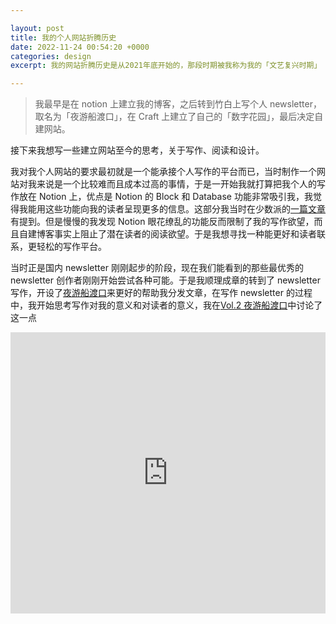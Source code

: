 ```yaml
---

layout: post
title: 我的个人网站折腾历史
date: 2022-11-24 00:54:20 +0000
categories: design
excerpt: 我的网站折腾历史是从2021年底开始的，那段时期被我称为我的「文艺复兴时期」

---
```


> 我最早是在 notion 上建立我的博客，之后转到竹白上写个人 newsletter，取名为「夜游船渡口」，在 Craft 上建立了自己的「数字花园」，最后决定自建网站。

接下来我想写一些建立网站至今的思考，关于写作、阅读和设计。

我对我个人网站的要求最初就是一个能承接个人写作的平台而已，当时制作一个网站对我来说是一个比较难而且成本过高的事情，于是一开始我就打算把我个人的写作放在 Notion 上，优点是 Notion 的 Block 和 Database 功能非常吸引我，我觉得我能用这些功能向我的读者呈现更多的信息。这部分我当时在少数派的[一篇文章](https://sspai.com/post/70641)有提到。但是慢慢的我发现 Notion 眼花缭乱的功能反而限制了我的写作欲望，而且自建博客事实上阻止了潜在读者的阅读欲望。于是我想寻找一种能更好和读者联系，更轻松的写作平台。

当时正是国内 newsletter 刚刚起步的阶段，现在我们能看到的那些最优秀的 newsletter 创作者刚刚开始尝试各种可能。于是我顺理成章的转到了 newsletter 写作，开设了[夜游船渡口](https://yeyouchuan.zhubai.love)来更好的帮助我分发文章，在写作 newsletter 的过程中，我开始思考写作对我的意义和对读者的意义，我在[Vol.2 夜游船渡口](https://www.yeyouchuan.me/blog/yeyouchuan-duko)中讨论了这一点

<iframe allow="autoplay *; encrypted-media *; fullscreen *; clipboard-write" frameborder="0" height="450" style="width:100%;max-width:660px;overflow:hidden;background:transparent;" sandbox="allow-forms allow-popups allow-same-origin allow-scripts allow-storage-access-by-user-activation allow-top-navigation-by-user-activation" src="https://embed.music.apple.com/gb/album/%E9%86%9C%E5%A5%B4%E5%85%92/1455271984"></iframe>
